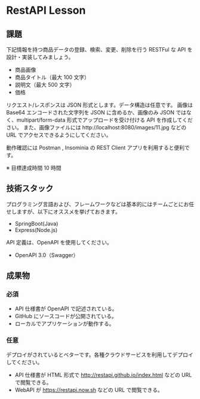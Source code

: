 # RestAPI Lesson

## 課題

下記情報を持つ商品データの登録、検索、変更、削除を行う RESTFul な API を設計・実装してみましょう。

- 商品画像
- 商品タイトル（最大 100 文字）
- 説明文（最大 500 文字）
- 価格

リクエスト/レスポンスは JSON 形式とします。データ構造は任意です。
画像は Base64 エンコードされた文字列を JSON に含めるか、画像のみ JSON ではなく、multipart/form-data 形式でアップロードを受け付ける API を作成してください。
また、画像ファイルには http://localhost:8080/images/11.jpg などの URL でアクセスできるようにしてください。

動作確認には Postman , Insominia の REST Client アプリを利用すると便利です。

※ 目標達成時間 10 時間

## 技術スタック

プログラミング言語および、フレームワークなどは基本的にはチームごとにお任せしますが、以下にオススメを挙げておきます。

- SpringBoot(Java)
- Express(Node.js)

API 定義は、OpenAPI を使用してください。

- OpenAPI 3.0（Swagger）

## 成果物

### 必須

- API 仕様書が OpenAPI で記述されている。
- GitHub にソースコードが公開されている。
- ローカルでアプリケーションが動作する。

### 任意

デプロイがされているとベターです。各種クラウドサービスを利用してデプロイしてください。

- API 仕様書が HTML 形式で http://restapi.github.io/index.html などの URL で閲覧できる。
- WebAPI が https://restapi.now.sh などの URL で閲覧できる。
